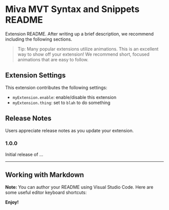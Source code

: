 # Miva MVT Syntax and Snippets README

Extension README. After writing up a brief description, we recommend including the following sections.

> Tip: Many popular extensions utilize animations. This is an excellent way to show off your extension! We recommend short, focused animations that are easy to follow.

## Extension Settings

This extension contributes the following settings:

- `myExtension.enable`: enable/disable this extension
- `myExtension.thing`: set to `blah` to do something

## Release Notes

Users appreciate release notes as you update your extension.

### 1.0.0

Initial release of ...

---

## Working with Markdown

**Note:** You can author your README using Visual Studio Code. Here are some useful editor keyboard shortcuts:

**Enjoy!**
